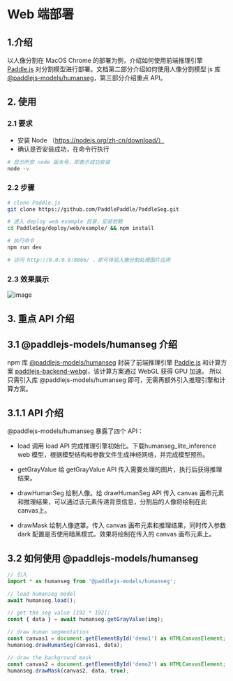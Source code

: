 # Web 端部署

## 1.介绍
以人像分割在 MacOS Chrome 的部署为例，介绍如何使用前端推理引擎 [Paddle.js](https://github.com/PaddlePaddle/Paddle.js) 对分割模型进行部署。文档第二部分介绍如何使用人像分割模型 js 库 [@paddlejs-models/humanseg](https://github.com/PaddlePaddle/Paddle.js/tree/master/packages/paddlejs-models/humanseg)，第三部分介绍重点 API。

## 2. 使用

### 2.1 要求
* 安装 Node （https://nodejs.org/zh-cn/download/）
* 确认是否安装成功，在命令行执行
```sh
# 显示所安 node 版本号，即表示成功安装
node -v
```
### 2.2 步骤
```sh
# clone Paddle.js
git clone https://github.com/PaddlePaddle/PaddleSeg.git

# 进入 deploy web example 目录，安装依赖
cd PaddleSeg/deploy/web/example/ && npm install

# 执行命令
npm run dev

# 访问 http://0.0.0.0:8866/ ，即可体验人像分割处理图片应用
```


### 2.3 效果展示

![image](https://user-images.githubusercontent.com/10822846/118273079-127bf480-b4f6-11eb-84c0-8a0bbc7c7433.png)

## 3. 重点 API 介绍

## 3.1 @paddlejs-models/humanseg 介绍
npm 库 [@paddlejs-models/humanseg](https://github.com/PaddlePaddle/Paddle.js/tree/master/packages/paddlejs-models/humanseg) 封装了前端推理引擎 [Paddle.js](https://github.com/PaddlePaddle/Paddle.js) 和计算方案 [paddlejs-backend-webgl](https://github.com/PaddlePaddle/Paddle.js/tree/master/packages/paddlejs-backend-webgl)，该计算方案通过 WebGL 获得 GPU 加速。
所以只需引入库 @paddlejs-models/humanseg 即可，无需再额外引入推理引擎和计算方案。

## 3.1.1 API 介绍
@paddlejs-models/humanseg 暴露了四个 API：
* load
调用 load API 完成推理引擎初始化。下载humanseg_lite_inference web 模型，根据模型结构和参数文件生成神经网络，并完成模型预热。

* getGrayValue
给 getGrayValue API 传入需要处理的图片，执行后获得推理结果。

* drawHumanSeg
绘制人像。给 drawHumanSeg API 传入 canvas 画布元素和推理结果，可以通过该元素传递背景信息，分割后的人像将绘制在此 canvas上。

* drawMask
绘制人像遮罩。传入 canvas 画布元素和推理结果，同时传入参数 dark 配置是否使用暗黑模式。效果将绘制在传入的 canvas 画布元素上。

## 3.2 如何使用 @paddlejs-models/humanseg

```js
// 引入
import * as humanseg from '@paddlejs-models/humanseg';

// load humanseg model
await humanseg.load();

// get the seg value [192 * 192];
const { data } = await humanseg.getGrayValue(img);

// draw human segmentation
const canvas1 = document.getElementById('demo1') as HTMLCanvasElement;
humanseg.drawHumanSeg(canvas1, data);

// draw the background mask
const canvas2 = document.getElementById('demo2') as HTMLCanvasElement;
humanseg.drawMask(canvas2, data, true);

```
